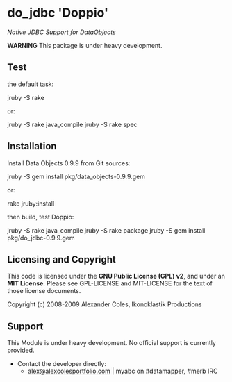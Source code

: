 do_jdbc 'Doppio'
=========================

*Native JDBC Support for DataObjects*

**WARNING** This package is under heavy development.

Test
----

the default task:

  jruby -S rake

or:

  jruby -S rake java_compile
  jruby -S rake spec

Installation
------------

Install Data Objects 0.9.9 from Git sources:

  jruby -S gem install pkg/data_objects-0.9.9.gem

or:

  rake jruby:install

then build, test Doppio:

  jruby -S rake java_compile
  jruby -S rake package
  jruby -S gem install pkg/do_jdbc-0.9.9.gem

Licensing and Copyright
-----------------------

This code is licensed under the **GNU Public License (GPL) v2**, and under an
**MIT License**. Please see GPL-LICENSE and MIT-LICENSE for the text of those
license documents.

Copyright (c) 2008-2009 Alexander Coles, Ikonoklastik Productions

Support
-------

This Module is under heavy development. No official support is currently
provided.

* Contact the developer directly:
   - <alex@alexcolesportfolio.com> | myabc on #datamapper, #merb IRC

